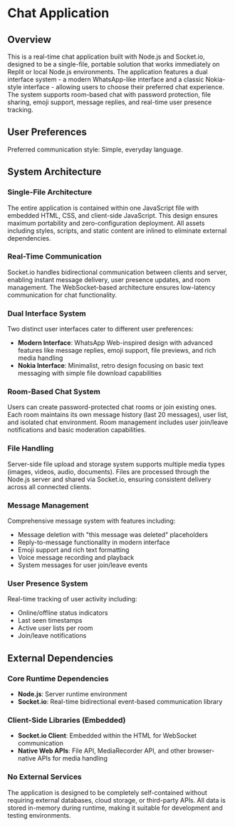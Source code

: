 # Chat Application

## Overview

This is a real-time chat application built with Node.js and Socket.io, designed to be a single-file, portable solution that works immediately on Replit or local Node.js environments. The application features a dual interface system - a modern WhatsApp-like interface and a classic Nokia-style interface - allowing users to choose their preferred chat experience. The system supports room-based chat with password protection, file sharing, emoji support, message replies, and real-time user presence tracking.

## User Preferences

Preferred communication style: Simple, everyday language.

## System Architecture

### Single-File Architecture
The entire application is contained within one JavaScript file with embedded HTML, CSS, and client-side JavaScript. This design ensures maximum portability and zero-configuration deployment. All assets including styles, scripts, and static content are inlined to eliminate external dependencies.

### Real-Time Communication
Socket.io handles bidirectional communication between clients and server, enabling instant message delivery, user presence updates, and room management. The WebSocket-based architecture ensures low-latency communication for chat functionality.

### Dual Interface System
Two distinct user interfaces cater to different user preferences:
- **Modern Interface**: WhatsApp Web-inspired design with advanced features like message replies, emoji support, file previews, and rich media handling
- **Nokia Interface**: Minimalist, retro design focusing on basic text messaging with simple file download capabilities

### Room-Based Chat System
Users can create password-protected chat rooms or join existing ones. Each room maintains its own message history (last 20 messages), user list, and isolated chat environment. Room management includes user join/leave notifications and basic moderation capabilities.

### File Handling
Server-side file upload and storage system supports multiple media types (images, videos, audio, documents). Files are processed through the Node.js server and shared via Socket.io, ensuring consistent delivery across all connected clients.

### Message Management
Comprehensive message system with features including:
- Message deletion with "this message was deleted" placeholders
- Reply-to-message functionality in modern interface
- Emoji support and rich text formatting
- Voice message recording and playback
- System messages for user join/leave events

### User Presence System
Real-time tracking of user activity including:
- Online/offline status indicators
- Last seen timestamps
- Active user lists per room
- Join/leave notifications

## External Dependencies

### Core Runtime Dependencies
- **Node.js**: Server runtime environment
- **Socket.io**: Real-time bidirectional event-based communication library

### Client-Side Libraries (Embedded)
- **Socket.io Client**: Embedded within the HTML for WebSocket communication
- **Native Web APIs**: File API, MediaRecorder API, and other browser-native APIs for media handling

### No External Services
The application is designed to be completely self-contained without requiring external databases, cloud storage, or third-party APIs. All data is stored in-memory during runtime, making it suitable for development and testing environments.
